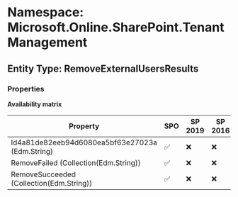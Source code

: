 # Namespace: Microsoft.Online.SharePoint.TenantManagement

## Entity Type: RemoveExternalUsersResults

### Properties

**Availability matrix**

Property | SPO | SP 2019 | SP 2016 | SP 2013
----------|-----|---------|---------|--------
Id4a81de82eeb94d6080ea5bf63e27023a (Edm.String) | ✅ | ❌ | ❌ | ❌
RemoveFailed (Collection(Edm.String)) | ✅ | ❌ | ❌ | ❌
RemoveSucceeded (Collection(Edm.String)) | ✅ | ❌ | ❌ | ❌

